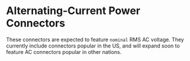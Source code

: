 Alternating-Current Power Connectors
====================================
These connectors are expected to feature `nominal` RMS AC voltage. They
currently include connectors popular in the US, and will expand soon to
feature AC connectors popular in other nations.
